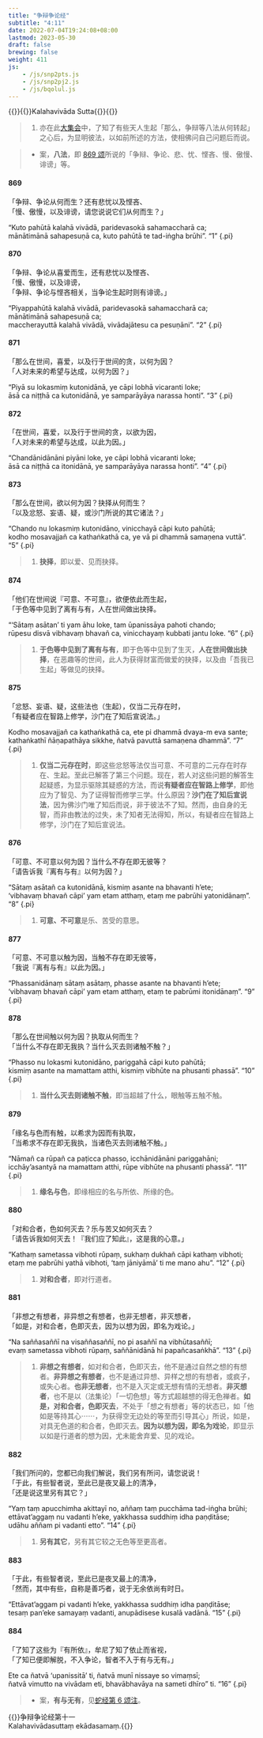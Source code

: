 ```yaml
---
title: "争辩争论经"
subtitle: "4:11"
date: 2022-07-04T19:24:08+08:00
lastmod: 2023-05-30
draft: false
brewing: false
weight: 411
js:
    - /js/snp2pts.js
    - /js/snp2pj2.js
    - /js/bqolul.js
---
```



{{<subtitle>}}{{<suttalink src="snp4.11">}}Kalahavivāda Sutta{{</suttalink>}}{{</subtitle>}}

> 1. 亦在此[大集会](../213/)中，了知了有些天人生起「那么，争辩等八法从何转起」之心后，为显明彼法，以如前所述的方法，使相佛问自己问题后而说。

> - 案，**八法**，即 [869 颂](#869)所说的「争辩、争论、悲、忧、悭吝、慢、傲慢、诽谤」等。

#### 869

「争辩、争论从何而生？还有悲忧以及悭吝、  
「慢、傲慢，以及诽谤，请您说说它们从何而生？」

“Kuto pahūtā kalahā vivādā, paridevasokā sahamaccharā ca;  
mānātimānā sahapesuṇā ca, kuto pahūtā te tad-iṅgha brūhi”. <q>1</q>
{.pi}

#### 870

「争辩、争论从喜爱而生，还有悲忧以及悭吝、  
「慢、傲慢，以及诽谤，  
「争辩、争论与悭吝相关，当争论生起时则有诽谤。」

“Piyappahūtā kalahā vivādā, paridevasokā sahamaccharā ca;  
mānātimānā sahapesuṇā ca;  
maccherayuttā kalahā vivādā, vivādajātesu ca pesuṇāni”. <q>2</q>
{.pi}

#### 871

「那么在世间，喜爱，以及行于世间的贪，以何为因？  
「人对未来的希望与达成，以何为因？」

“Piyā su lokasmiṃ kutonidānā, ye cāpi lobhā vicaranti loke;  
āsā ca niṭṭhā ca kutonidānā, ye samparāyāya narassa honti”. <q>3</q>
{.pi}

#### 872

「在世间，喜爱，以及行于世间的贪，以欲为因，  
「人对未来的希望与达成，以此为因。」

“Chandānidānāni piyāni loke, ye cāpi lobhā vicaranti loke;  
āsā ca niṭṭhā ca itonidānā, ye samparāyāya narassa honti”. <q>4</q>
{.pi}

#### 873

「那么在世间，欲以何为因？抉择从何而生？  
「以及忿怒、妄语、疑，或沙门所说的其它诸法？」

“Chando nu lokasmiṃ kutonidāno, vinicchayā cāpi kuto pahūtā;  
kodho mosavajjañ ca kathaṅkathā ca, ye vā pi dhammā samaṇena vuttā”. <q>5</q>
{.pi}

> 1. **抉择**，即以爱、见而抉择。

#### 874

「他们在世间说『可意、不可意』，欲便依此而生起，  
「于色等中见到了离有与有，人在世间做出抉择。

“‘Sātaṃ asātan’ ti yam āhu loke, tam ūpanissāya pahoti chando;  
rūpesu disvā vibhavaṃ bhavañ ca, vinicchayaṃ kubbati jantu loke. <q>6</q>
{.pi}

> 1. **于色等中见到了离有与有**，即于色等中见到了生灭，**人在世间做出抉择**，在恶趣等的世间，此人为获得财富而做爱的抉择，以及由「吾我已生起」等做见的抉择。

#### 875

「忿怒、妄语、疑，这些法也（生起），仅当二元存在时，  
「有疑者应在智路上修学，沙门在了知后宣说法。」

Kodho mosavajjañ ca kathaṅkathā ca, ete pi dhammā dvaya-m eva sante;  
kathaṅkathī ñāṇapathāya sikkhe, ñatvā pavuttā samaṇena dhammā”. <q>7</q>
{.pi}

> 1. **仅当二元存在时**，即这些忿怒等法仅当可意、不可意的二元存在时存在、生起。至此已解答了第三个问题。现在，若人对这些问题的解答生起疑惑，为显示驱除其疑惑的方法，而说**有疑者应在智路上修学**，即他应为了智见、为了证得智而修学三学。什么原因？**沙门在了知后宣说法**，因为佛沙门唯了知后而说，非于彼法不了知。然而，由自身的无智，而非由教法的过失，未了知者无法得知，所以，有疑者应在智路上修学，沙门在了知后宣说法。

#### 876

「可意、不可意以何为因？当什么不存在即无彼等？  
「请告诉我『离有与有』以何为因？」

“Sātaṃ asātañ ca kutonidānā, kismiṃ asante na bhavanti h’ete;  
‘vibhavaṃ bhavañ cāpi’ yam etam atthaṃ, etaṃ me pabrūhi yatonidānaṃ”. <q>8</q>
{.pi}

> 1. **可意、不可意**是乐、苦受的意思。

#### 877

「可意、不可意以触为因，当触不存在即无彼等，  
「我说『离有与有』以此为因。」

“Phassanidānaṃ sātaṃ asātaṃ, phasse asante na bhavanti h’ete;  
‘vibhavaṃ bhavañ cāpi’ yam etam atthaṃ, etaṃ te pabrūmi itonidānaṃ”. <q>9</q>
{.pi}

#### 878

「那么在世间触以何为因？执取从何而生？  
「当什么不存在即无我执？当什么灭去则诸触不触？」

“Phasso nu lokasmi kutonidāno, pariggahā cāpi kuto pahūtā;  
kismiṃ asante na mamattam atthi, kismiṃ vibhūte na phusanti phassā”. <q>10</q>
{.pi}

> 1. **当什么灭去则诸触不触**，即当超越了什么，眼触等五触不触。

#### 879

「缘名与色而有触，以希求为因而有执取，  
「当希求不存在即无我执，当诸色灭去则诸触不触。」

“Nāmañ ca rūpañ ca paṭicca phasso, icchānidānāni pariggahāni;  
icchāy’asantyā na mamattam atthi, rūpe vibhūte na phusanti phassā”. <q>11</q>
{.pi}

> 1. **缘名与色**，即缘相应的名与所依、所缘的色。

#### 880

「对和合者，色如何灭去？乐与苦又如何灭去？  
「请告诉我如何灭去！『我们应了知此』，这是我的心意。」

“Kathaṃ sametassa vibhoti rūpaṃ, sukhaṃ dukhañ cāpi kathaṃ vibhoti;  
etaṃ me pabrūhi yathā vibhoti, ‘taṃ jāniyāmā’ ti me mano ahu”. <q>12</q>
{.pi}

> 1. **对和合者**，即对行道者。

#### 881

「非想之有想者，非异想之有想者，也非无想者，非灭想者，  
「如是，对和合者，色即灭去，因为以想为因，即名为戏论。」

“Na saññasaññī na visaññasaññī, no pi asaññī na vibhūtasaññī;  
evaṃ sametassa vibhoti rūpaṃ, saññānidānā hi papañcasaṅkhā”. <q>13</q>
{.pi}

> 1. **非想之有想者**，如对和合者，色即灭去，他不是通过自然之想的有想者。**非异想之有想者**，也不是通过异想、异样之想的有想者，或疯子，或失心者。**也非无想者**，也不是入灭定或无想有情的无想者。**非灭想者**，也不是以（法集论）「一切色想」等方式超越想的得无色禅者。**如是，对和合者，色即灭去**，不处于「想之有想者」等的状态已，如「他如是等持其心⋯⋯，为获得空无边处的等至而引导其心」所说，如是，对具无色道的和合者，色即灭去。**因为以想为因，即名为戏论**，即显示以如是行道者的想为因，尤未能舍弃爱、见的戏论。

#### 882

「我们所问的，您都已向我们解说，我们另有所问，请您说说！  
「于此，有些智者说，至此已是夜叉最上的清净，  
「还是说这里另有其它？」

“Yaṃ taṃ apucchimha akittayī no, aññaṃ taṃ pucchāma tad-iṅgha brūhi;  
ettāvat’aggaṃ nu vadanti h’eke, yakkhassa suddhiṃ idha paṇḍitāse;  
udāhu aññam pi vadanti etto”. <q>14</q>
{.pi}

> 1. **另有其它**，另有其它较之无色等至更高者。

#### 883

「于此，有些智者说，至此已是夜叉最上的清净，  
「然而，其中有些，自称是善巧者，说于无余依尚有时日。

“Ettāvat’aggam pi vadanti h’eke, yakkhassa suddhiṃ idha paṇḍitāse;  
tesaṃ pan’eke samayaṃ vadanti, anupādisese kusalā vadānā. <q>15</q>
{.pi}

#### 884

「了知了这些为『有所依』，牟尼了知了依止而省视，  
「了知已便即解脱，不入争论，智者不入于有与无有。」

Ete ca ñatvā ‘upanissitā’ ti, ñatvā munī nissaye so vimaṃsī;  
ñatvā vimutto na vivādam eti, bhavābhavāya na sameti dhīro” ti. <q>16</q>
{.pi}

> - 案，**有与无有**，见[蛇经第 6 颂注](../101/#6)。


{{<eof>}}争辩争论经第十一<br>Kalahavivādasuttaṃ ekādasamaṃ.{{</eof>}}